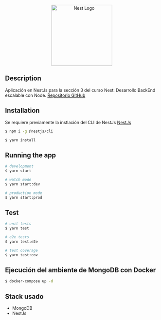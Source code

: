 <p align="center">
  <a href="http://nestjs.com/" target="blank"><img src="https://nestjs.com/img/logo-small.svg" width="200" alt="Nest Logo" /></a>
</p>

## Description

Aplicación en NestJs para la sección 3 del curso Nest: Desarrollo BackEnd escalable con Node.
[Repositorio GitHub](https://github.com/zutjmx/03-pokedex-web-api) 

## Installation
Se requiere previamente la instlación del CLI de NestJs [NestJs](https://docs.nestjs.com/first-steps)

```bash
$ npm i -g @nestjs/cli
```

```bash
$ yarn install
```

## Running the app

```bash
# development
$ yarn start

# watch mode
$ yarn start:dev

# production mode
$ yarn start:prod
```

## Test

```bash
# unit tests
$ yarn test

# e2e tests
$ yarn test:e2e

# test coverage
$ yarn test:cov
```

## Ejecución del ambiente de MongoDB con Docker

```bash
$ docker-compose up -d
```

## Stack usado
* MongoDB
* NestJs
